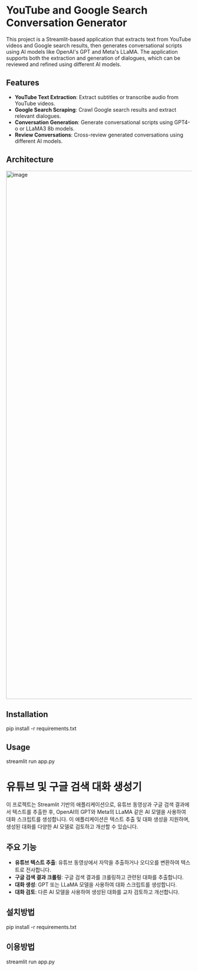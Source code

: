 # YouTube and Google Search Conversation Generator

This project is a Streamlit-based application that extracts text from YouTube videos and Google search results, then generates conversational scripts using AI models like OpenAI's GPT and Meta's LLaMA. The application supports both the extraction and generation of dialogues, which can be reviewed and refined using different AI models.

## Features

- **YouTube Text Extraction**: Extract subtitles or transcribe audio from YouTube videos.
- **Google Search Scraping**: Crawl Google search results and extract relevant dialogues.
- **Conversation Generation**: Generate conversational scripts using GPT4-o or LLaMA3 8b models.
- **Review Conversations**: Cross-review generated conversations using different AI models.



## Architecture

<img width="1431" alt="image" src="https://github.com/user-attachments/assets/3b5cb847-db55-46fd-a52f-426a90881a45">





## Installation

pip install -r requirements.txt


## Usage

streamlit run app.py


# 유튜브 및 구글 검색 대화 생성기

이 프로젝트는 Streamlit 기반의 애플리케이션으로, 유튜브 동영상과 구글 검색 결과에서 텍스트를 추출한 후, OpenAI의 GPT와 Meta의 LLaMA 같은 AI 모델을 사용하여 대화 스크립트를 생성합니다. 이 애플리케이션은 텍스트 추출 및 대화 생성을 지원하며, 생성된 대화를 다양한 AI 모델로 검토하고 개선할 수 있습니다.

## 주요 기능

- **유튜브 텍스트 추출**: 유튜브 동영상에서 자막을 추출하거나 오디오를 변환하여 텍스트로 전사합니다.
- **구글 검색 결과 크롤링**: 구글 검색 결과를 크롤링하고 관련된 대화를 추출합니다.
- **대화 생성**: GPT 또는 LLaMA 모델을 사용하여 대화 스크립트를 생성합니다.
- **대화 검토**: 다른 AI 모델을 사용하여 생성된 대화를 교차 검토하고 개선합니다.


## 설치방법

pip install -r requirements.txt


## 이용방법

streamlit run app.py
